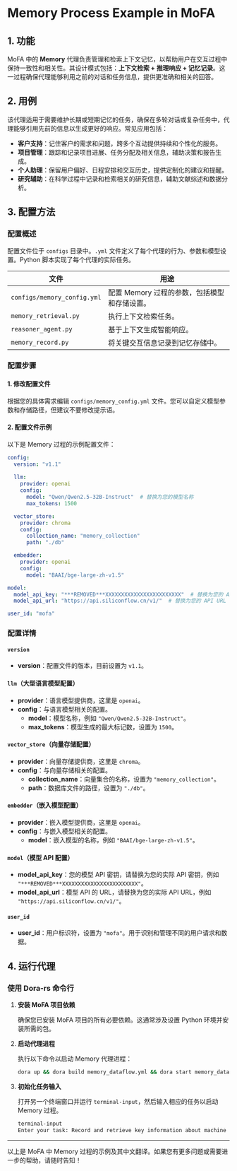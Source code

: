 # Memory Process Example in MoFA

## 1. 功能

MoFA 中的 **Memory** 代理负责管理和检索上下文记忆，以帮助用户在交互过程中保持一致性和相关性。其设计模式包括：**上下文检索 + 推理响应 + 记忆记录**。这一过程确保代理能够利用之前的对话和任务信息，提供更准确和相关的回答。

## 2. 用例

该代理适用于需要维护长期或短期记忆的任务，确保在多轮对话或复杂任务中，代理能够引用先前的信息以生成更好的响应。常见应用包括：

- **客户支持**：记住客户的需求和问题，跨多个互动提供持续和个性化的服务。
- **项目管理**：跟踪和记录项目进展、任务分配及相关信息，辅助决策和报告生成。
- **个人助理**：保留用户偏好、日程安排和交互历史，提供定制化的建议和提醒。
- **研究辅助**：在科学过程中记录和检索相关的研究信息，辅助文献综述和数据分析。

## 3. 配置方法

### 配置概述

配置文件位于 `configs` 目录中。`.yml` 文件定义了每个代理的行为、参数和模型设置。Python 脚本实现了每个代理的实际任务。

| **文件**                     | **用途**                                     |
| ---------------------------- | ----------------------------------------------- |
| `configs/memory_config.yml`  | 配置 Memory 过程的参数，包括模型和存储设置。 |
| `memory_retrieval.py`        | 执行上下文检索任务。            |
| `reasoner_agent.py`          | 基于上下文生成智能响应。 |
| `memory_record.py`           | 将关键交互信息记录到记忆存储中。 |

### 配置步骤

#### 1. 修改配置文件

根据您的具体需求编辑 `configs/memory_config.yml` 文件。您可以自定义模型参数和存储路径，但建议不要修改提示语。

#### 2. 配置文件示例

以下是 Memory 过程的示例配置文件：

```yaml
config:
  version: "v1.1"
  
  llm:
    provider: openai
    config:
      model: "Qwen/Qwen2.5-32B-Instruct"  # 替换为您的模型名称
      max_tokens: 1500

  vector_store:
    provider: chroma
    config:
      collection_name: "memory_collection"
      path: "./db"

  embedder:
    provider: openai
    config:
      model: "BAAI/bge-large-zh-v1.5"

model:
  model_api_key: "***REMOVED***XXXXXXXXXXXXXXXXXXXXXXXX"  # 替换为您的 API 密钥
  model_api_url: "https://api.siliconflow.cn/v1/"  # 替换为您的 API URL

user_id: "mofa"
```

### 配置详情

#### `version`

- **version**：配置文件的版本，目前设置为 `v1.1`。

#### `llm`（大型语言模型配置）

- **provider**：语言模型提供商，这里是 `openai`。
- **config**：与语言模型相关的配置。
  - **model**：模型名称，例如 `"Qwen/Qwen2.5-32B-Instruct"`。
  - **max_tokens**：模型生成的最大标记数，设置为 `1500`。

#### `vector_store`（向量存储配置）

- **provider**：向量存储提供商，这里是 `chroma`。
- **config**：与向量存储相关的配置。
  - **collection_name**：向量集合的名称，设置为 `"memory_collection"`。
  - **path**：数据库文件的路径，设置为 `"./db"`。

#### `embedder`（嵌入模型配置）

- **provider**：嵌入模型提供商，这里是 `openai`。
- **config**：与嵌入模型相关的配置。
  - **model**：嵌入模型的名称，例如 `"BAAI/bge-large-zh-v1.5"`。

#### `model`（模型 API 配置）

- **model_api_key**：您的模型 API 密钥，请替换为您的实际 API 密钥，例如 `"***REMOVED***XXXXXXXXXXXXXXXXXXXXXXXX"`。
- **model_api_url**：模型 API 的 URL，请替换为您的实际 API URL，例如 `"https://api.siliconflow.cn/v1/"`。

#### `user_id`

- **user_id**：用户标识符，设置为 `"mofa"`。用于识别和管理不同的用户请求和数据。

## 4. 运行代理

### 使用 Dora-rs 命令行

1. **安装 MoFA 项目依赖**

   确保您已安装 MoFA 项目的所有必要依赖。这通常涉及设置 Python 环境并安装所需的包。

2. **启动代理进程**

   执行以下命令以启动 Memory 代理进程：

   ```bash
   dora up && dora build memory_dataflow.yml && dora start memory_dataflow.yml --attach
   ```

3. **初始化任务输入**

   打开另一个终端窗口并运行 `terminal-input`，然后输入相应的任务以启动 Memory 过程。

   ```bash
   terminal-input
   Enter your task: Record and retrieve key information about machine learning
   ```

---

以上是 MoFA 中 Memory 过程的示例及其中文翻译。如果您有更多问题或需要进一步的帮助，请随时告知！